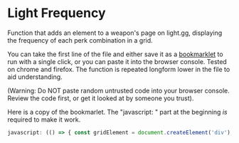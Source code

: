 # Light Frequency

Function that adds an element to a weapon's page on light.gg, displaying the frequency of each perk combination in a grid.

You can take the first line of the file and either save it as a [bookmarklet](https://www.freecodecamp.org/news/what-are-bookmarklets/) to run with a single click, or you can paste it into the browser console. Tested on chrome and firefox. The function is repeated longform lower in the file to aid understanding.

(Warning: Do NOT paste random untrusted code into your browser console. Review the code first, or get it looked at by someone you trust).

Here is a copy of the bookmarlet. The "javascript: " part at the beginning *is* required to make it work.
```js
javascript: (() => { const gridElement = document.createElement('div'); gridElement.id = 'esc-grid'; const columnThreeNames = []; const columnFourNames = []; const frequency = {}; let greatestFrequency = 0; let leastFrequency = Infinity; rollData.TraitCombos .filter((combo) => combo.Show) .sort((b,a) => ( rollData.ItemDefs.Item.RandomRolls[2].findIndex((t) => t.ItemHash == a.Perk4Hash) - rollData.ItemDefs.Item.RandomRolls[2].findIndex((t) => t.ItemHash == b.Perk4Hash) ) * 100 + ( rollData.ItemDefs.Item.RandomRolls[3].findIndex((t) => t.ItemHash == a.Perk5Hash) - rollData.ItemDefs.Item.RandomRolls[3].findIndex((t) => t.ItemHash == b.Perk5Hash) ) ).forEach((combo) => { const threeName = rollData.ItemDefs.Item.RandomRolls[2].find((t) => t.ItemHash == combo.Perk4Hash).Name; const fourName = rollData.ItemDefs.Item.RandomRolls[3].find((t) => t.ItemHash == combo.Perk5Hash).Name; if (!columnThreeNames.includes(threeName)) columnThreeNames.push(threeName); if (!columnFourNames.includes(fourName)) columnFourNames.push(fourName); if (!frequency[threeName]) frequency[threeName] = {}; frequency[threeName][fourName] = combo.Count; greatestFrequency = Math.max(greatestFrequency, combo.Count); leastFrequency = Math.min(leastFrequency, combo.Count); }); for (let i = 0; i <= columnThreeNames.length; i++) { for (let j = 0; j <= columnFourNames.length; j++) { const columnThreeName = columnThreeNames[i-1] || ''; const columnFourName = columnFourNames[j-1] || ''; const comboFrequency = (frequency[columnThreeName] || {})[columnFourName] || 0; const cellElement = document.createElement('div'); cellElement.className = 'esc-cell'; cellElement.style.backgroundColor = `rgba(82, 163, 71, ${(comboFrequency - leastFrequency) / (greatestFrequency - leastFrequency)})`; if (i === 0 && j === 0) { cellElement.textContent = ''; } else if (i === 0) { cellElement.textContent = columnFourName; cellElement.style.borderBottom = '0.5px solid black'; } else if (j === 0) { cellElement.textContent = columnThreeName; cellElement.style.borderRight = '0.5px solid black'; } else { cellElement.textContent = comboFrequency; } gridElement.appendChild(cellElement); } } const targetElement = document.getElementById('main-column'); targetElement.prepend(gridElement); const style = document.createElement('style'); style.innerHTML = ` #esc-grid { display: grid; grid-template-columns: repeat(${columnThreeNames.length+1}, 1fr); background-color: white; } .esc-cell { color: black; padding: 3px; } `; document.head.appendChild(style);})();

```